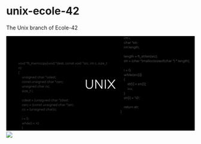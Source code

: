 # unix-ecole-42
The Unix branch of Ecole-42

<img src="img/unix-banner.png">


<img src="img/unix-branch.gif">
